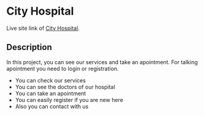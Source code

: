 # City Hospital

Live site link of [City Hospital](https://lab1-cc58e.web.app/).

## Description

In this project, you can see our services and take an apointment. For talking apointment you need to login or registration.

* You can check our services
* You can see the doctors of our hospital
* You can take an apointment
* You can easily register if you are new here
* Also you can contact with us